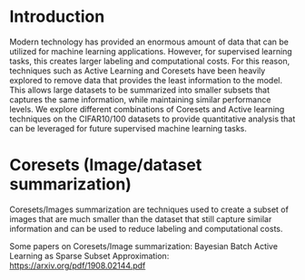 # Introduction

Modern technology has provided an enormous amount of data that can be utilized for machine learning applications. However, for supervised learning tasks, this creates larger labeling and computational costs. For this reason, techniques such as Active Learning and Coresets have been heavily explored to remove data that provides the least information to the model. This allows large datasets to be summarized into smaller subsets that captures the same information, while maintaining similar performance levels. We explore different combinations of Coresets and Active learning techniques on the CIFAR10/100 datasets to provide quantitative analysis that can be leveraged for future supervised machine learning tasks.

# Coresets (Image/dataset summarization)

Coresets/Images summarization are techniques used to create a subset of images that are much smaller than the dataset that still capture similar information and can be used to reduce labeling and computational costs.

Some papers on Coresets/Image summarization:
Bayesian Batch Active Learning as Sparse Subset Approximation: https://arxiv.org/pdf/1908.02144.pdf


